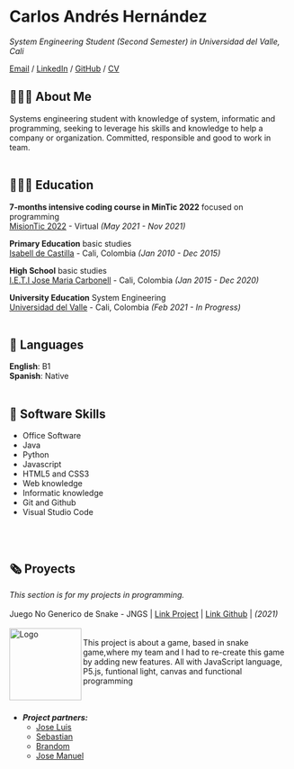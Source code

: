 # Carlos Andrés Hernández

_System Engineering Student  (Second Semester) in Universidad del Valle, Cali_ <br>

[Email](mailto:carlosheragu2003@gmail.com.com)  / [LinkedIn](www.linkedin.com/in/CarlosHerAgu) / [GitHub](https://github.com/Carlosher007) / [CV](https://github.com/Carlosher007/Carlosher007/blob/gh-pages/CV%20English.pdf)

## 👩🏼‍💻 About Me
Systems engineering student with knowledge of system, informatic and programming, seeking to leverage his skills and knowledge to help a company or organization. Committed, responsible and good to work in team.
<br><br>

## 👩🏼‍🎓 Education

**7-months intensive coding course in MinTic 2022** focused on programming<br>
[MisionTic 2022](https://www.misiontic2022.gov.co/portal/) - Virtual _(May 2021 - Nov 2021)_ <br>

**Primary Education** basic studies<br>
[Isabell de Castilla](https://carbonellcali.com/isabel.php) - Cali, Colombia _(Jan 2010 - Dec 2015)_ <br>

**High School** basic studies<br>
[I.E.T.I Jose Maria Carbonell](https://carbonellcali.com/) - Cali, Colombia _(Jan 2015 - Dec 2020)_ <br>

**University Education** System Engineering<br>
[Universidad del Valle](https://www.univalle.edu.co/) - Cali, Colombia _(Feb 2021 - In Progress)_ 
<br><br>

## 💬 Languages

**English**: B1 <br>
**Spanish**: Native
<br><br>


## 📌 Software Skills

  - Office Software
  - Java
  - Python
  - Javascript
  - HTML5 and CSS3 
  - Web knowledge
  - Informatic knowledge
  - Git and Github
  - Visual Studio Code

<br><br>

## 🗞 Proyects

_This section is for my projects in programming._
<br><br>
Juego No Generico de Snake - JNGS | [Link Project](https://jngds-1.josemanuelp2005.repl.co/)  | [Link Github](https://github.com/Br4z/JNGDS)  |  _(2021)_ <br> <br>
<img align="left" alt="Logo" src="https://i.imgur.com/q4hmT9B.png" height="128"><br>
This project is about a game, based in snake game,where my team and I had to re-create this game by adding new features. All with JavaScript language, P5.js, funtional light, canvas and functional programming
<br><br><br>
- **_Project partners:_**
  - [Jose Luis](https://github.com/TheCryss)
  - [Sebastian](https://github.com/Seb0927)
  - [Brandom](https://github.com/Br4z)
  - [Jose Manuel](https://github.com/JoseManuel2005)
<br><br>

